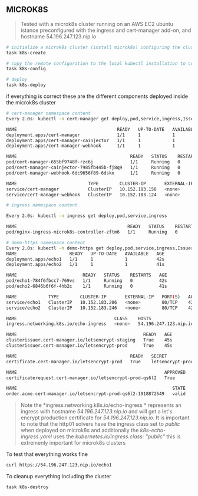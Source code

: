 ## MICROK8S

> Tested with a microk8s cluster running on an AWS EC2 ubuntu istance preconfigured with the ingress and cert-manager add-on, and hostname 54.196.247.123.nip.io

```sh
# initialize a microk8s cluster (install microk8s) configuring the cluster with the hostname corresponding to the public ip address of the EC2 machine
task k8s-create

# copy the remote configuration to the local kubectl installation to control the cluster from a nuvolaris dev environment
task k8s-config

# deploy 
task k8s-deploy
```

if everything is correct these are the different components deployed inside the microk8s cluster

```sh
# cert-manager namespace content
Every 2.0s: kubectl -n cert-manager get deploy,pod,service,ingress,Issuers,ClusterIssuers,Certificates,CertificateRequests,Orders,Challenges                                                      

NAME                                      READY   UP-TO-DATE   AVAILABLE   AGE
deployment.apps/cert-manager              1/1     1            1           3m39s
deployment.apps/cert-manager-cainjector   1/1     1            1           3m39s
deployment.apps/cert-manager-webhook      1/1     1            1           3m39s

NAME                                           READY   STATUS    RESTARTS   AGE
pod/cert-manager-655bf9748f-rzc6j              1/1     Running   0          2m4s
pod/cert-manager-cainjector-7985fb445b-fj8q9   1/1     Running   0          2m4s
pod/cert-manager-webhook-6dc9656f89-6dskx      1/1     Running   0          2m4s

NAME                           TYPE        CLUSTER-IP       EXTERNAL-IP   PORT(S)    AGE
service/cert-manager           ClusterIP   10.152.183.158   <none>        9402/TCP   3m40s
service/cert-manager-webhook   ClusterIP   10.152.183.124   <none>        443/TCP    3m40s

# ingress namespace content

Every 2.0s: kubectl -n ingress get deploy,pod,service,ingress                                                                                                                                     

NAME                                          READY   STATUS    RESTARTS   AGE
pod/nginx-ingress-microk8s-controller-zftm6   1/1     Running   0          2m31s

# demo-https namespace content
Every 2.0s: kubectl -n demo-https get deploy,pod,service,ingress,Issuers,ClusterIssuers,Certificates,CertificateRequests,Orders,Challenges                                                       
NAME                    READY   UP-TO-DATE   AVAILABLE   AGE
deployment.apps/echo1   1/1     1            1           42s
deployment.apps/echo2   1/1     1            1           41s

NAME                         READY   STATUS    RESTARTS   AGE
pod/echo1-784f6fbcc7-769vs   1/1     Running   0          42s
pod/echo2-6846b6f6f-4hb2c    1/1     Running   0          41s

NAME            TYPE        CLUSTER-IP       EXTERNAL-IP   PORT(S)   AGE
service/echo1   ClusterIP   10.152.183.206   <none>        80/TCP    43s
service/echo2   ClusterIP   10.152.183.246   <none>        80/TCP    42s

NAME                                     CLASS    HOSTS                   ADDRESS     PORTS     AGE
ingress.networking.k8s.io/echo-ingress   <none>   54.196.247.123.nip.io   127.0.0.1   80, 443   41s

NAME                                                READY   AGE
clusterissuer.cert-manager.io/letsencrypt-staging   True    45s
clusterissuer.cert-manager.io/letsencrypt-prod      True    45s

NAME                                           READY   SECRET             AGE
certificate.cert-manager.io/letsencrypt-prod   True    letsencrypt-prod   41s

NAME                                                        APPROVED   DENIED   READY   ISSUER             REQUESTOR                                         AGE
certificaterequest.cert-manager.io/letsencrypt-prod-qs6l2   True                True    letsencrypt-prod   system:serviceaccount:cert-manager:cert-manager   40s

NAME                                                           STATE   AGE
order.acme.cert-manager.io/letsencrypt-prod-qs6l2-1918872649   valid   40s
```

> Note 
> the *ingress.networking.k8s.io/echo-ingress * represents an ingress with hostname *54.196.247.123.nip.io* and will get a let's encrypt production certificate for  *54.196.247.123.nip.io*.
> It is important to note that the http01 solvers have the ingress class set to *public* when deployed on microk8s and additionally the *k8s-echo-ingress.yaml* uses the *kubernetes.io/ingress.class: "public"*
> this is extremenly important for microk8s clusters


To test that everything works fine
```sh
curl https://54.196.247.123.nip.io/echo1
```

To cleanup everything including the cluster
```sh
task k8s-destroy
```
